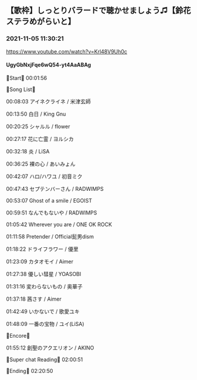 ## 【歌枠】しっとりバラードで聴かせましょう♫【鈴花ステラめがらいと】
### 2021-11-05 11:30:21
https://www.youtube.com/watch?v=Krl48V9Uh0c
#### UgyGbNxjFqe6wQ54-yt4AaABAg
🔔Start🔔 00:01:56



🔔Song List🔔

00:08:03 アイネクライネ / 米津玄師

00:13:50 白日 / King Gnu

00:20:25 シャルル / flower

00:27:17 花に亡霊 / ヨルシカ

00:32:18 炎 / LiSA

00:36:25 裸の心 / あいみょん

00:42:07 ハロ/ハワユ / 初音ミク

00:47:43 セプテンバーさん / RADWIMPS

00:53:07 Ghost of a smile / EGOIST

00:59:51 なんでもないや / RADWIMPS

01:05:42 Wherever you are / ONE OK ROCK

01:11:58 Pretender / Official髭男dism

01:18:22 ドライフラワー / 優里

01:23:09 カタオモイ / Aimer

01:27:38 優しい彗星 / YOASOBI

01:31:16 変わらないもの / 奥華子

01:37:18 茜さす / Aimer

01:42:49 いかないで / 歌愛ユキ

01:48:09 一番の宝物 / ユイ(LiSA)



🔔Encore🔔

01:55:12 創聖のアクエリオン / AKINO



🔔Super chat Reading🔔 02:00:51



🔔Ending🔔 02:20:50

